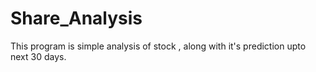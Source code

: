 # Share_Analysis
This program is simple analysis of stock , along with it's prediction upto next 30 days.
